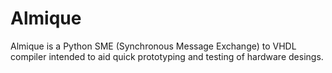 # Almique #

Almique is a Python SME (Synchronous Message Exchange) to VHDL compiler intended
to aid quick prototyping and testing of hardware desings.
